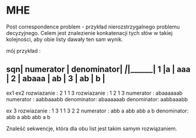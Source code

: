 # MHE

Post correspondence problem - przykład nierozstrzygalnego problemu decyzyjnego.
Celem jest znalezienie konkatenacji tych słów w takiej kolejności, aby obie listy dawały ten sam wynik.

mój przykład :

sqn| numerator |   denominator|
___|___________|______________|
1  |a          |      aaa     |
2  | abaaa     |        ab    |
3  | ab        |        b     |
--------------------------------
ex1                             ex2
rozwiazanie : 2 1 1 3           rozwiazanie : 1 2 1 3
numerator  : abaaaaaab          numerator  : aabbaaabb
denominator: abaaaaaab          denominator: aabbaaabb

ex 3
rozwiazanie : 1 3 1 1 3 2 2
numerator  : abb a abb abb a b
denominator: abb a abb abb a b


Znaleść sekwencje, która dla obu list jest takim samym rozwiązaniem. 

